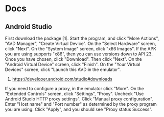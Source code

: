 # Docs

## Android Studio

First download the package [1]. Start the program, and click "More Actions",
"AVD Manager", "Create Virtual Device". On the "Select Hardware" screen, click
"Next". On the "System Image" screen, click "x86 Images". If the APK you are
using supports "x86", then you can use versions down to API 23. Once you have
chosen, click "Download". Then click "Next". On the "Android Virtual Device"
screen, click "Finish". On the "Your Virtual Devices" screen, click "Launch
this AVD in the emulator".

1. https://developer.android.com/studio#downloads

If you need to configure a proxy, in the emulator click "More". On the
"Extended Controls" screen, click "Settings", "Proxy". Uncheck "Use Android
Studio HTTP proxy settings". Click "Manual proxy configuration". Enter "Host
name" and "Port number" as determined by the proxy program you are using. Click
"Apply", and you should see "Proxy status Success".
